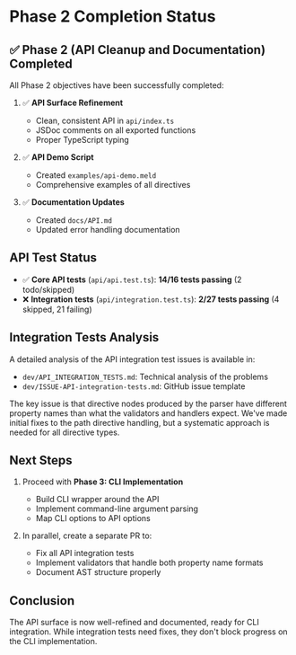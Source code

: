 # Phase 2 Completion Status

## ✅ Phase 2 (API Cleanup and Documentation) Completed

All Phase 2 objectives have been successfully completed:

1. ✅ **API Surface Refinement**
   - Clean, consistent API in `api/index.ts`
   - JSDoc comments on all exported functions
   - Proper TypeScript typing

2. ✅ **API Demo Script**
   - Created `examples/api-demo.meld`
   - Comprehensive examples of all directives

3. ✅ **Documentation Updates**
   - Created `docs/API.md`
   - Updated error handling documentation

## API Test Status

- ✅ **Core API tests** (`api/api.test.ts`): **14/16 tests passing** (2 todo/skipped)
- ❌ **Integration tests** (`api/integration.test.ts`): **2/27 tests passing** (4 skipped, 21 failing)

## Integration Tests Analysis

A detailed analysis of the API integration test issues is available in:
- `dev/API_INTEGRATION_TESTS.md`: Technical analysis of the problems
- `dev/ISSUE-API-integration-tests.md`: GitHub issue template

The key issue is that directive nodes produced by the parser have different property names than what the validators and handlers expect. We've made initial fixes to the path directive handling, but a systematic approach is needed for all directive types.

## Next Steps

1. Proceed with **Phase 3: CLI Implementation**
   - Build CLI wrapper around the API
   - Implement command-line argument parsing
   - Map CLI options to API options

2. In parallel, create a separate PR to:
   - Fix all API integration tests
   - Implement validators that handle both property name formats
   - Document AST structure properly

## Conclusion

The API surface is now well-refined and documented, ready for CLI integration. While integration tests need fixes, they don't block progress on the CLI implementation.